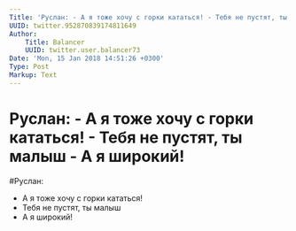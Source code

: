 ```yaml
---
Title: 'Руслан: - А я тоже хочу с горки кататься! - Тебя не пустят, ты малыш - А я широкий!'
UUID: twitter.952870839174811649
Author:
    Title: Balancer
    UUID: twitter.user.balancer73
Date: 'Mon, 15 Jan 2018 14:51:26 +0300'
Type: Post
Markup: Text
---
```


# Руслан: - А я тоже хочу с горки кататься! - Тебя не пустят, ты малыш - А я широкий!

#Руслан:
- А я тоже хочу с горки кататься!
- Тебя не пустят, ты малыш
- А я широкий!